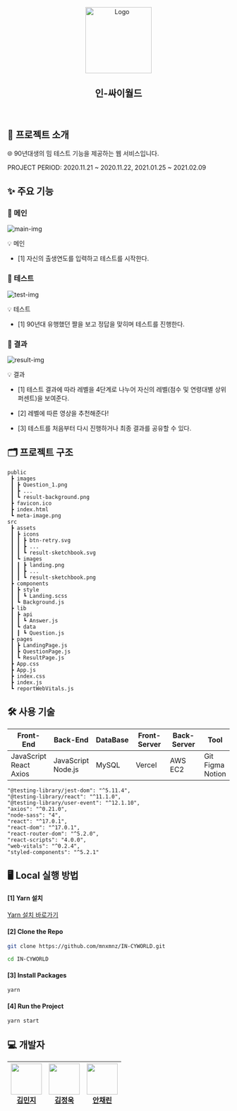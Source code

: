 <p align="center">
    <img src="https://img1.daumcdn.net/thumb/R1280x0/?scode=mtistory2&fname=https%3A%2F%2Fblog.kakaocdn.net%2Fdn%2FE1iyv%2FbtqVqGTz7m0%2FIbqN3uXlk9TjaiUxGoS0Gk%2Fimg.png" alt="Logo" width="150" height="150">
</p>
<h2 align="center">인-싸이월드</h2>
<br>

## 📑 프로젝트 소개

🌐 90년대생의 밈 테스트 기능을 제공하는 웹 서비스입니다.

PROJECT PERIOD: 2020.11.21 ~ 2020.11.22, 2021.01.25 ~ 2021.02.09

## ✨ 주요 기능

### 🧔 메인 

![main-img](https://drive.google.com/uc?export=view&id=188immHs5Fxz-msmyC4OtxxI6XbzJstyb)

💡 메인 

- [1] 자신의 출생연도를 입력하고 테스트를 시작한다.

### 🧔 테스트

![test-img](https://drive.google.com/uc?export=view&id=1TL_bBSZIz5dlTQg-yibkxv5WT6KZynxg)

💡 테스트

- [1] 90년대 유행했던 짤을 보고 정답을 맞히며 테스트를 진행한다.

### 🧔 결과

![result-img](https://drive.google.com/uc?export=view&id=1jB3OGGquRms-40USpIM7EWCeV5KHqqdx)

💡 결과

- [1] 테스트 결과에 따라 레벨을 4단계로 나누어 자신의 레벨(점수 및 연령대별 상위 퍼센트)을 보여준다.

- [2] 레벨에 따른 영상을 추천해준다!

- [3] 테스트를 처음부터 다시 진행하거나 최종 결과를 공유할 수 있다.

## 🗂 프로젝트 구조

```
public
 ┣ images
 ┃ ┣ Question_1.png
 ┃ ┣ ...
 ┃ ┗ result-background.png
 ┣ favicon.ico
 ┣ index.html
 ┗ meta-image.png
src
 ┣ assets
 ┃ ┣ icons
 ┃ ┃ ┣ btn-retry.svg
 ┃ ┃ ┣ ...
 ┃ ┃ ┗ result-sketchbook.svg
 ┃ ┗ images
 ┃ ┃ ┣ landing.png
 ┃ ┃ ┣ ...
 ┃ ┃ ┗ result-sketchbook.png
 ┣ components
 ┃ ┣ style
 ┃ ┃ ┗ Landing.scss
 ┃ ┗ Background.js
 ┣ lib
 ┃ ┣ api
 ┃ ┃ ┗ Answer.js
 ┃ ┗ data
 ┃ ┃ ┗ Question.js
 ┣ pages
 ┃ ┣ LandingPage.js
 ┃ ┣ QuestionPage.js
 ┃ ┗ ResultPage.js
 ┣ App.css
 ┣ App.js
 ┣ index.css
 ┣ index.js
 ┗ reportWebVitals.js
```

## 🛠 사용 기술

| Front-End | Back-End | DataBase | Front-Server | Back-Server | Tool |
| --- | --- | --- | --- | --- | --- |
| JavaScript<br>React<br>Axios | JavaScript<br>Node.js | MySQL | Vercel | AWS EC2 | Git<br>Figma<br>Notion |

```
"@testing-library/jest-dom": "^5.11.4",
"@testing-library/react": "^11.1.0",
"@testing-library/user-event": "^12.1.10",
"axios": "^0.21.0",
"node-sass": "4",
"react": "^17.0.1",
"react-dom": "^17.0.1",
"react-router-dom": "^5.2.0",
"react-scripts": "4.0.0",
"web-vitals": "^0.2.4",
"styled-components": "^5.2.1"
```

## 🖥 Local 실행 방법

#### [1] Yarn 설치

[Yarn 설치 바로가기](https://classic.yarnpkg.com/en/docs/install#windows-stable)

#### [2] Clone the Repo

```sh
git clone https://github.com/mnxmnz/IN-CYWORLD.git
```

```sh
cd IN-CYWORLD
```

#### [3] Install Packages

```sh
yarn
```

#### [4] Run the Project

```sh
yarn start
```

## 💻 개발자

| <img src="https://avatars1.githubusercontent.com/u/48766355?s=460&u=0419d273d1a31539ee4f1151cdacb6fefd45dacc&v=4" width="70" height="70"><br>[김민지](https://github.com/mnxmnz) | <img src="https://avatars.githubusercontent.com/u/54431522?s=460&u=2202642a1809a52fa34f00e580e6d6ab5796a92b&v=4" width="70" height="70"><br>[김정욱](https://github.com/neity16) | <img src="https://avatars.githubusercontent.com/u/72637095?s=460&u=b6afb83e8ef6b983585d545e3456a6b80b238357&v=4" width="70" height="70"><br>[안채린](https://github.com/chaerin00) |
| --- | --- | --- |
